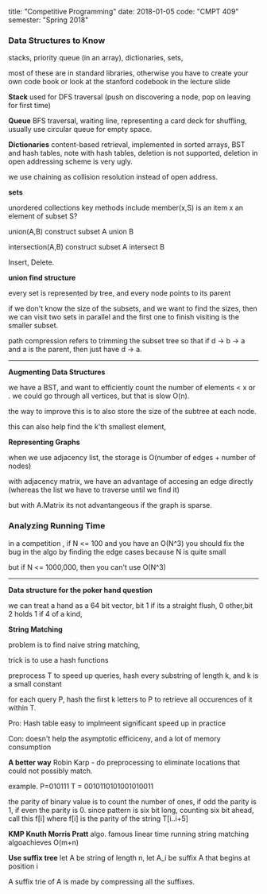 title: "Competitive Programming"
date: 2018-01-05
code: "CMPT 409"
semester: "Spring 2018"


### Data Structures to Know

stacks, priority queue (in an array), dictionaries, sets, 

most of these are in standard libraries, otherwise you have to create your own code book or look at the stanford codebook in the lecture slide

__Stack__ used for DFS traversal (push on discovering a node, pop on leaving for first time)

__Queue__ BFS traversal, waiting line, representing a card deck for shuffling, usually use circular queue for empty space.

__Dictionaries__ content-based retrieval, implemented in sorted arrays, BST and hash tables, note with hash tables, deletion is not supported, deletion in open addressing scheme is very ugly. 

we use chaining as collision resolution instead of open address.


__sets__

unordered collections key methods include member(x,S) is an item x an element of subset S?

union(A,B) construct subset A union B

intersection(A,B) construct subset A intersect B

Insert, Delete.

__union find structure__

every set is represented by tree, and every node points to its parent

if we don't know the size of the subsets, and we want to find the sizes, then we can visit two sets in parallel and the first one to finish visiting is the smaller subset. 

path compression refers to trimming the subset tree so that if d -> b -> a and a is the parent, then just have d -> a.

--- 

__Augmenting Data Structures__

we have a BST, and want to efficiently count the number of elements < x or . we could go through all vertices, but that is slow O(n). 

the way to improve this is to also store the size of the subtree at each node.

this can also help find the k'th smallest element,

__Representing Graphs__

when we use adjacency list, the storage is O(number of edges + number of nodes)

with adjacency matrix, we have an advantage of accesing an edge directly (whereas the list we have to traverse until we find it)

but with A.Matrix its not advantangeous if the graph is sparse. 

### Analyzing Running Time

in a competition , if N <= 100 and you have an O(N^3) you should fix the bug in the algo by finding the edge cases because N is quite small

but if N <= 1000,000, then you can't use O(N^3)

---

__Data structure for the poker hand question__

we can treat a hand as a 64 bit vector, bit 1 if its a straight flush, 0 other,bit 2 holds 1  if 4 of a kind,  


__String Matching__ 

problem is to find naive string matching,

trick is to use a hash functions

preprocess T to speed up queries, hash every substring of length k, and k is a small constant

for each query P, hash the first k letters to P to retrieve all occurences of it within T. 

Pro: Hash table easy to implmeent  significant speed up in practice

Con: doesn't help the asymptotic efficiceny, and a lot of memory consumption

**A better way** Robin Karp - do preprocessing to eliminate locations that could not possibly match. 

example. P=010111
T = 0010110101001010011

the parity of binary value is to count the number of ones, if odd the parity is 1, if even the parity is 0. since pattern is six bit long, counting six bit ahead, call this f[i] where f[i] is the parity of the string T[i..i+5]


**KMP Knuth Morris Pratt** algo. famous linear time running string matching algoachieves O(m+n)

**Use suffix tree** let A be string of length n, let A_i be suffix A that begins at position i

A suffix trie of A is made by compressing all the suffixes.  
